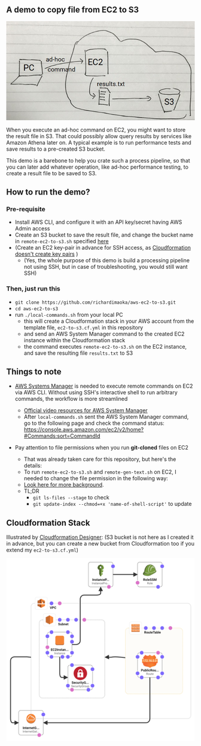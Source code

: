## A demo to copy file from EC2 to S3

![](./workflow.jpg)

When you execute an ad-hoc command on EC2, you might want to store the result file in S3. That could possibly allow query results by services like Amazon Athena later on. A typical example is to run performance tests and save results to a pre-created S3 bucket.

This demo is a barebone to help you crate such a process pipeline, so that you can later add whatever operation, like ad-hoc performance testing, to create a result file to be saved to S3.

## How to run the demo?

### Pre-requisite

- Install AWS CLI, and configure it with an API key/secret having AWS Admin access
- Create an S3 bucket to save the result file, and change the bucket name in `remote-ec2-to-s3.sh` specified [here](https://github.com/richardimaoka/aws-ec2-to-s3/blob/master/remote-ec2-to-s3.sh#L10)
- (Create an EC2 key-pair in advance for SSH access, as [Cloudformation doesn't create key pairs](https://docs.aws.amazon.com/AWSCloudFormation/latest/UserGuide/cfn-console-create-keypair.html) )
  - (Yes, the whole purpose of this demo is build a processing pipeline not using SSH, but in case of troubleshooting, you would still want SSH)

### Then, just run this

- `git clone https://github.com/richardimaoka/aws-ec2-to-s3.git`
- `cd aws-ec2-to-s3`
- run `./local-commands.sh` from your local PC
  - this will create a Cloudformation stack in your AWS account from the template file, `ec2-to-s3.cf.yml` in this repository
  - and send an AWS System Manager command to the created EC2 instance within the Cloudformation stack
  - the command executes `remote-ec2-to-s3.sh` on the EC2 instance, and save the resulting file `results.txt` to S3

## Things to note

- [AWS Systems Manager](https://docs.aws.amazon.com/systems-manager/latest/userguide/what-is-systems-manager.html) is needed to execute remote commands on EC2 via AWS CLI. Without using SSH's interactive shell to run arbitrary commands, the workflow is more streamlined
  - [Official video resources for AWS System Manager](https://www.youtube.com/watch?v=zwS8lssaY_k&list=PLhr1KZpdzukeH5jKyYi55ef9tEWAllypB)
  - After `local-commands.sh` sent the AWS System Manager command, go to the following page and check the command status:
https://console.aws.amazon.com/ec2/v2/home?#Commands:sort=CommandId

- Pay attention to file permissions when you run **git-cloned** files on EC2
  - That was already taken care for this repository, but here's the details:
  - To run `remote-ec2-to-s3.sh` and `remote-gen-text.sh` on EC2, I needed to change the file permission in the following way:
  - [Look here for more background](https://medium.com/@akash1233/change-file-permissions-when-working-with-git-repos-on-windows-ea22e34d5cee).
  - TL;DR
    - `git ls-files --stage` to check
    - `git update-index --chmod=+x 'name-of-shell-script'` to update

## Cloudformation Stack

Illustrated by [Cloudformation Designer](https://console.aws.amazon.com/cloudformation/designer/home):
(S3 bucket is not here as I created it in advance, but you can create a new bucket from Cloudformation too if you extend my `ec2-to-s3.cf.yml`)

![](./EC2Instance-designer.png)
